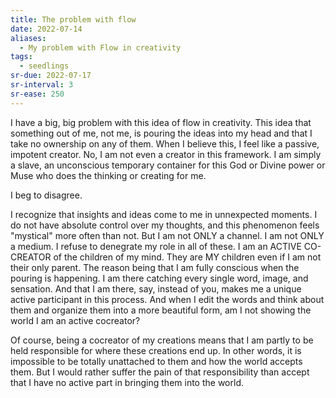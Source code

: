 ```yaml
---
title: The problem with flow
date: 2022-07-14
aliases:
  - My problem with Flow in creativity
tags:
  - seedlings
sr-due: 2022-07-17
sr-interval: 3
sr-ease: 250
---
```

I have a big, big problem with this idea of flow in creativity. This idea that something out of me, not me, is pouring the ideas into my head and that I take no ownership on any of them. When I believe this, I feel like a passive, impotent creator. No, I am not even a creator in this framework. I am simply a slave, an unconscious temporary container for this God or Divine power or Muse who does the thinking or creating for me.

I beg to disagree.

I recognize that insights and ideas come to me in unnexpected moments. I do not have absolute control over my thoughts, and this phenomenon feels "mystical" more often than not. But I am not ONLY a channel. I am not ONLY a medium. I refuse to denegrate my role in all of these. I am an ACTIVE CO-CREATOR of the children of my mind. They are MY children even if I am not their only parent. The reason being that I am fully conscious when the pouring is happening. I am there catching every single word, image, and sensation. And that I am there, say, instead of you, makes me a unique active participant in this process. And when I edit the words and think about them and organize them into a more beautiful form, am I not showing the world I am an active cocreator?

Of course, being a cocreator of my creations means that I am partly to be held responsible for where these creations end up. In other words, it is impossible to be totally unattached to them and how the world accepts them. But I would rather suffer the pain of that responsibility than accept that I have no active part in bringing them into the world.